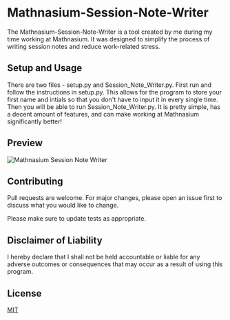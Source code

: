 # Mathnasium-Session-Note-Writer

The Mathnasium-Session-Note-Writer is a tool created by me during my time working at Mathnasium. It was designed to simplify the process of writing session notes and reduce work-related stress.

## Setup and Usage

There are two files - setup.py and Session_Note_Writer.py. First run and follow the instructions in setup.py. This allows for the program to store your first name and intials so that you don't have to input it in every single time. Then you will be able to run Session_Note_Writer.py. It is pretty simple, has a decent amount of features, and can make working at Mathnasium significantly better!

## Preview

![Mathnasium Session Note Writer](https://i.imgur.com/bmDpYep.png)

## Contributing

Pull requests are welcome. For major changes, please open an issue first to discuss what you would like to change.

Please make sure to update tests as appropriate.

## Disclaimer of Liability
I hereby declare that I shall not be held accountable or liable for any adverse outcomes or consequences that may occur as a result of using this program.

## License

[MIT](https://choosealicense.com/licenses/mit/)
